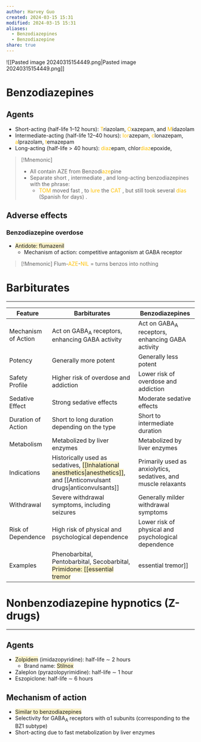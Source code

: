 ```yaml
---
author: Harvey Guo
created: 2024-03-15 15:31
modified: 2024-03-15 15:31
aliases:
  - Benzodiazepines
  - Benzodiazepine
share: true
---
```

![[Pasted image 20240315154449.png|Pasted image 20240315154449.png]]
# Benzodiazepines
## Agents
- Short-acting (half-life 1–12 hours): <font color="#ffc000">T</font>riazolam, <font color="#ffc000">O</font>xazepam, and <font color="#ffc000">M</font>idazolam
- Intermediate-acting (half-life 12–40 hours): <font color="#ffc000">lor</font>azepam, <font color="#ffc000">c</font>lonazepam, <font color="#ffc000">a</font>lprazolam, <font color="#ffc000">t</font>emazepam
- Long-acting (half-life > 40 hours): <font color="#ffc000">diaz</font>epam, chlor<font color="#ffc000">diaz</font><font color="#ffc000"></font>epoxide, 
>[!Mnemonic] 
>- All contain AZE from Benzodi<font color="#ffc000">aze</font>pine
>- Separate short , intermediate , and long-acting benzodiazepines with the phrase:
>	- <font color="#ffc000">TOM</font> moved fast , to <font color="#ffc000">lure</font> the <font color="#ffc000">CAT</font> , but still took several <font color="#ffc000">días</font> (Spanish for days) .
## Adverse effects
### Benzodiazepine overdose
- <span style="background:rgba(240, 200, 0, 0.2)">Antidote: flumazenil</span>
	- Mechanism of action: competitive antagonism at GABA receptor

>[!Mnemonic] 
>Flum-<font color="#ffc000">AZE</font>-<font color="#ffc000">NIL</font> = turns benzos into nothing
# Barbiturates
---
| Feature             | Barbiturates                                                     | Benzodiazepines                                                |
|---------------------|------------------------------------------------------------------|----------------------------------------------------------------|
| Mechanism of Action | Act on GABA<sub>A</sub> receptors, enhancing GABA activity       | Act on GABA<sub>A</sub> receptors, enhancing GABA activity     |
| Potency             | Generally more potent                                            | Generally less potent                                          |
| Safety Profile      | Higher risk of overdose and addiction                            | Lower risk of overdose and addiction                           |
| Sedative Effect     | Strong sedative effects                                          | Moderate sedative effects                                      |
| Duration of Action  | Short to long duration depending on the type                     | Short to intermediate duration                                 |
| Metabolism          | Metabolized by liver enzymes                                     | Metabolized by liver enzymes                                   |
| Indications         | Historically used as sedatives, <span style="background:rgba(240, 200, 0, 0.2)">[[Inhalational anesthetics\|anesthetics]]</span>, and [[Anticonvulsant drugs\|anticonvulsants]] | Primarily used as anxiolytics, sedatives, and muscle relaxants |
| Withdrawal          | Severe withdrawal symptoms, including seizures                   | Generally milder withdrawal symptoms                           |
| Risk of Dependence  | High risk of physical and psychological dependence               | Lower risk of physical and psychological dependence            |
| Examples            | Phenobarbital, Pentobarbital, Secobarbital, <span style="background:rgba(240, 200, 0, 0.2)">Primidone: [[essential tremor|essential tremor]]</span>                       | Diazepam, Alprazolam, Lorazepam, Clonazepam                    |

# Nonbenzodiazepine hypnotics (Z-drugs)
---
## Agents 
- <span style="background:rgba(240, 200, 0, 0.2)">Zolpidem</span> (imidazopyridine): half-life ∼ 2 hours
	- Brand name: <span style="background:rgba(240, 200, 0, 0.2)">Stilnox</span>
- Zaleplon (pyrazolopyrimidine): half-life ∼ 1 hour
- Eszopiclone: half-life ∼ 6 hours
## Mechanism of action
- <span style="background:rgba(240, 200, 0, 0.2)">Similar to benzodiazepines</span>
- Selectivity for GABA<sub>A</sub> receptors with α1 subunits (corresponding to the BZ1 subtype)
- Short-acting due to fast metabolization by liver enzymes